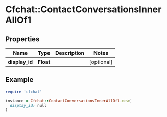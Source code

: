 # Cfchat::ContactConversationsInnerAllOf1

## Properties

| Name | Type | Description | Notes |
| ---- | ---- | ----------- | ----- |
| **display_id** | **Float** |  | [optional] |

## Example

```ruby
require 'cfchat'

instance = Cfchat::ContactConversationsInnerAllOf1.new(
  display_id: null
)
```

